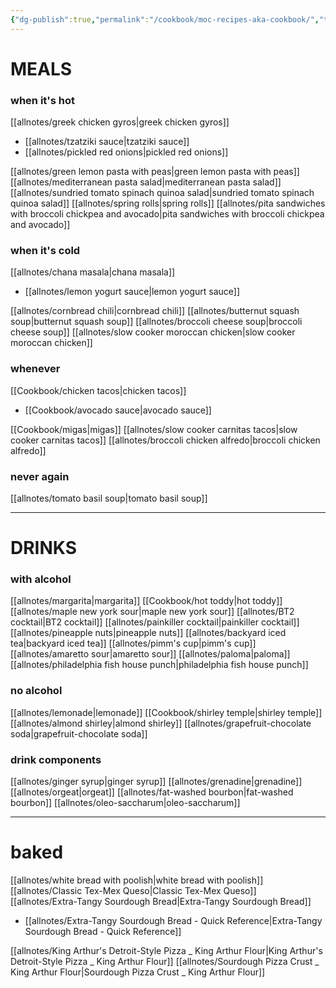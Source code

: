 ```yaml
---
{"dg-publish":true,"permalink":"/cookbook/moc-recipes-aka-cookbook/","title":"Home","tags":["gardenEntry"]}
---
```



# MEALS

### when it's hot
[[allnotes/greek chicken gyros\|greek chicken gyros]]
 - [[allnotes/tzatziki sauce\|tzatziki sauce]]
 - [[allnotes/pickled red onions\|pickled red onions]]

[[allnotes/green lemon pasta with peas\|green lemon pasta with peas]]
[[allnotes/mediterranean pasta salad\|mediterranean pasta salad]]
[[allnotes/sundried tomato spinach quinoa salad\|sundried tomato spinach quinoa salad]]
[[allnotes/spring rolls\|spring rolls]]
[[allnotes/pita sandwiches with broccoli chickpea and avocado\|pita sandwiches with broccoli chickpea and avocado]]

### when it's cold
[[allnotes/chana masala\|chana masala]]
 - [[allnotes/lemon yogurt sauce\|lemon yogurt sauce]]

[[allnotes/cornbread chili\|cornbread chili]]
[[allnotes/butternut squash soup\|butternut squash soup]]
[[allnotes/broccoli cheese soup\|broccoli cheese soup]]
[[allnotes/slow cooker moroccan chicken\|slow cooker moroccan chicken]]


### whenever
[[Cookbook/chicken tacos\|chicken tacos]]
 - [[Cookbook/avocado sauce\|avocado sauce]]

[[Cookbook/migas\|migas]]
[[allnotes/slow cooker carnitas tacos\|slow cooker carnitas tacos]]
[[allnotes/broccoli chicken alfredo\|broccoli chicken alfredo]]

### never again
[[allnotes/tomato basil soup\|tomato basil soup]]


---


# DRINKS
### with alcohol
[[allnotes/margarita\|margarita]]
[[Cookbook/hot toddy\|hot toddy]]
[[allnotes/maple new york sour\|maple new york sour]]
[[allnotes/BT2 cocktail\|BT2 cocktail]]
[[allnotes/painkiller cocktail\|painkiller cocktail]]
[[allnotes/pineapple nuts\|pineapple nuts]]
[[allnotes/backyard iced tea\|backyard iced tea]]
[[allnotes/pimm's cup\|pimm's cup]]
[[allnotes/amaretto sour\|amaretto sour]]
[[allnotes/paloma\|paloma]]
[[allnotes/philadelphia fish house punch\|philadelphia fish house punch]]


### no alcohol
[[allnotes/lemonade\|lemonade]]
[[Cookbook/shirley temple\|shirley temple]]
[[allnotes/almond shirley\|almond shirley]]
[[allnotes/grapefruit-chocolate soda\|grapefruit-chocolate soda]]

### drink components
[[allnotes/ginger syrup\|ginger syrup]]
[[allnotes/grenadine\|grenadine]]
[[allnotes/orgeat\|orgeat]]
[[allnotes/fat-washed bourbon\|fat-washed bourbon]]
[[allnotes/oleo-saccharum\|oleo-saccharum]]



---





# baked

[[allnotes/white bread with poolish\|white bread with poolish]]
[[allnotes/Classic Tex-Mex Queso\|Classic Tex-Mex Queso]]
[[allnotes/Extra-Tangy Sourdough Bread\|Extra-Tangy Sourdough Bread]]
 - [[allnotes/Extra-Tangy Sourdough Bread - Quick Reference\|Extra-Tangy Sourdough Bread - Quick Reference]]

[[allnotes/King Arthur's Detroit-Style Pizza _ King Arthur Flour\|King Arthur's Detroit-Style Pizza _ King Arthur Flour]]
[[allnotes/Sourdough Pizza Crust _ King Arthur Flour\|Sourdough Pizza Crust _ King Arthur Flour]]


 
 